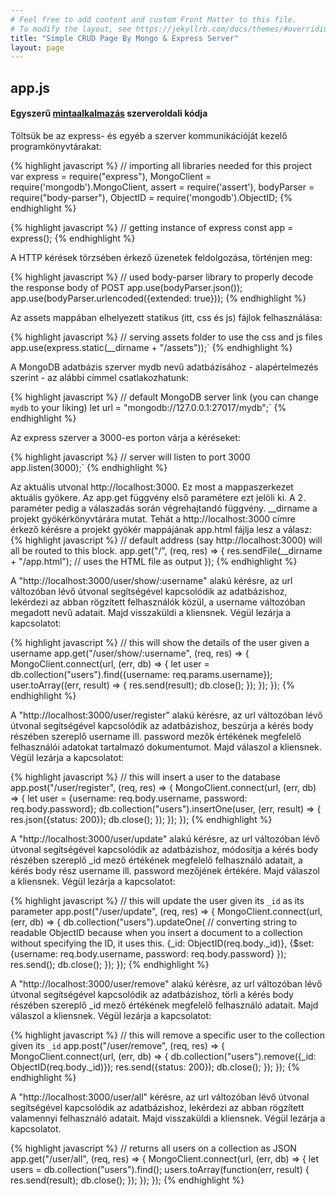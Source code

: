 ```yaml
---
# Feel free to add content and custom Front Matter to this file.
# To modify the layout, see https://jekyllrb.com/docs/themes/#overriding-theme-defaults
title: "Simple CRUD Page By Mongo & Express Server"
layout: page
---
```


## app.js 

#### Egyszerű [mintaalkalmazás](https://github.com/scalagos0123/men-stack) szerveroldali kódja 

Töltsük be az express- és egyéb a szerver kommunikációját kezelő programkönyvtárakat:

{% highlight javascript %}
// importing all libraries needed for this project
var express = require("express"), MongoClient = require('mongodb').MongoClient,
 assert = require('assert'), bodyParser = require("body-parser"), ObjectID = require('mongodb').ObjectID;
{% endhighlight %}

{% highlight javascript %}
// getting instance of express
const app = express();
{% endhighlight %}

A HTTP kérések törzsében érkező üzenetek feldolgozása, történjen meg:

{% highlight javascript %}
// used body-parser library to properly decode the response body of POST
app.use(bodyParser.json());
app.use(bodyParser.urlencoded({extended: true}));
{% endhighlight %}

Az assets mappában elhelyezett statikus (itt, css és js) fájlok felhasználása:

{% highlight javascript %}
// serving assets folder to use the css and js files
app.use(express.static(__dirname + "/assets"));`
{% endhighlight %}

A MongoDB adatbázis szerver mydb nevű adatbázisához - alapértelmezés szerint - az alábbi címmel csatlakozhatunk:

{% highlight javascript %}
// default MongoDB server link (you can change `mydb` to your liking)
let url = "mongodb://127.0.0.1:27017/mydb";`
{% endhighlight %}

Az express szerver a 3000-es porton várja a kéréseket:

{% highlight javascript %}
// server will listen to port 3000
app.listen(3000);`
{% endhighlight %}

Az aktuális utvonal http://localhost:3000. Ez most a mappaszerkezet aktuális gyökere. Az app.get függvény első paramétere ezt jelöli ki. A 2. paraméter pedig a válaszadás során végrehajtandó függvény.
__dirname a projekt gyökérkönyvtárára mutat. 
Tehát a http://localhost:3000 címre érkező kérésre a projekt gyökér mappájának app.html fájlja lesz a válasz:
{% highlight javascript %}
// default address (say http://localhost:3000) will all be routed to this block.
app.get("/", (req, res) => {
	 res.sendFile(__dirname + "/app.html"); // uses the HTML file as output
});
{% endhighlight %}

 A "http://localhost:3000/user/show/:username" alakú kérésre, az url változóban lévő útvonal segítségével kapcsolódik az adatbázishoz, lekérdezi az abban rögzített felhasználók közül, a username változóban megadott nevű adatait. Majd visszaküldi a kliensnek. Végül lezárja a kapcsolatot:

{% highlight javascript %}
// this will show the details of the user given a username
app.get("/user/show/:username", (req, res) => {
    MongoClient.connect(url, (err, db) => {
        let user = db.collection("users").find({username: req.params.username});
        user.toArray((err, result) => {
            res.send(result);
            db.close();
        });
    });
});
{% endhighlight %}

A "http://localhost:3000/user/register" alakú kérésre, az url változóban lévő útvonal segítségével kapcsolódik az adatbázishoz, beszúrja a kérés body részében szereplő username ill. password mezők értékének megfelelő felhasználói adatokat tartalmazó dokumentumot. Majd válaszol a kliensnek. Végül lezárja a kapcsolatot:

{% highlight javascript %}
// this will insert a user to the database
app.post("/user/register", (req, res) => {
	MongoClient.connect(url, (err, db) => {
        let user = {username: req.body.username, password: req.body.password};
        db.collection("users").insertOne(user, (err, result) => {
			res.json({status: 200});
			db.close();
        });
   	});
});
{% endhighlight %}

A "http://localhost:3000/user/update" alakú kérésre, az url változóban lévő útvonal segítségével kapcsolódik az adatbázishoz, módosítja a kérés body részében szereplő _id mező értékének megfelelő felhasználó adatait, a kérés body rész username ill. password mezőjének értékére. Majd válaszol a kliensnek. Végül lezárja a kapcsolatot:

{% highlight javascript %}
// this will update the user given its `_id` as its parameter
app.post("/user/update", (req, res) => {
    MongoClient.connect(url, (err, db) => {
        db.collection("users").updateOne(
            // converting string to readable ObjectID because when you insert a document to a collection without specifying the ID, it uses this.
            {_id: ObjectID(req.body._id)},
            {$set: {username: req.body.username, password: req.body.password}
        });
        res.send();
        db.close();
    });
});
{% endhighlight %}

A "http://localhost:3000/user/remove" alakú kérésre, az url változóban lévő útvonal segítségével kapcsolódik az adatbázishoz, törli a kérés body részében szereplő _id mező értékének megfelelő felhasználó adatait. Majd válaszol a kliensnek. Végül lezárja a kapcsolatot:

{% highlight javascript %}
// this will remove a specific user to the collection given its `_id`
app.post("/user/remove", (req, res) => {
    MongoClient.connect(url, (err, db) => {
        db.collection("users").remove({_id: ObjectID(req.body._id)});
        res.send({status: 200});
        db.close();
    });
});
{% endhighlight %}

A "http://localhost:3000/user/all" kérésre, az url változóban lévő útvonal segítségével kapcsolódik az adatbázishoz, lekérdezi az abban rögzített valamennyi felhasználó adatait. Majd visszaküldi a kliensnek. Végül lezárja a kapcsolatot.


{% highlight javascript %}
// returns all users on a collection as JSON
app.get("/user/all", (req, res) => {
    MongoClient.connect(url, (err, db) => {
        let users = db.collection("users").find();
        users.toArray(function(err, result) {
            res.send(result);
            db.close();
        });
    });
});
{% endhighlight %}
